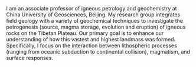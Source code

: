 I am an associate professor of igneous petrology and geochemistry at China University of Geosciences, Beijing. My research group integrates field geology with a variety of geochemical techniques to investigate the petrogenesis (source, magma storage, evolution and eruption) of igneous rocks on the Tibetan Plateau. Our primary goal is to enhance our understanding of how this vastest and highest landmass was formed. Specifically, I focus on the interaction between lithospheric processes (ranging from oceanic subduction to continental collision), magmatism, and surface responses.


<!---
cugbzengyc/cugbzengyc is a ✨ special ✨ repository because its `README.md` (this file) appears on your GitHub profile.
You can click the Preview link to take a look at your changes.
--->

